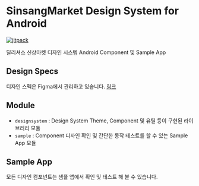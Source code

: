 # SinsangMarket Design System for Android

[![jitpack](https://jitpack.io/v/dealicious-inc/ssm-mobile-android-design-system.svg)](https://jitpack.io/#dealicious-inc/ssm-mobile-android-design-system)

딜리셔스 신상마켓 디자인 시스템 Android Component 및 Sample App

## Design Specs

디자인 스펙은 Figma에서 관리하고 있습니다.
[링크](https://www.figma.com/file/5WsL9kg8fteVvSDUw4L1s6/%5B%EC%8B%A0%EC%83%81%EB%A7%88%EC%BC%93%5D-APP_Design-system-Guide?type=design&node-id=1%3A5&t=J803Uk31ke5b1zyP-1)

## Module

- `designsystem` : Design System Theme, Component 및 유틸 등이 구현된 라이브러리 모듈
- `sample` : Component 디자인 확인 및 간단한 동작 테스트를 할 수 있는 Sample App 모듈

## Sample App

모든 디자인 컴포넌트는 샘플 앱에서 확인 및 테스트 해 볼 수 있습니다.
